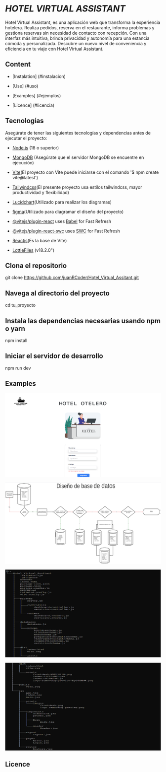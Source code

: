<h1><em>HOTEL VIRTUAL ASSISTANT</em></h1> 

<p>Hotel Virtual Assistant, es una aplicación web que transforma la experiencia hotelera. Realiza pedidos, reserva en el restaurante, informa problemas y gestiona reservas sin necesidad de contacto con recepción. Con una interfaz más intuitiva, brinda privacidad y autonomía para una estancia cómoda y personalizada. Descubre un nuevo nivel de conveniencia y eficiencia en tu viaje con Hotel Virtual Assistant.</p>

## Content

- [Instalation] (#instalacion)

- [Use] (#uso)

- [Examples] (#ejemplos)

- [Licence] (#licencia)

## Tecnologías

Asegúrate de tener las siguientes tecnologías y dependencias antes de ejecutar el proyecto:
- [Node.js](https:/nodejs.org) (18 o superior)

- [MongoDB](https://mongodb.com/try/download/community) (Asegúrate que el servidor MongoDB se encuentre en ejecución)

- [Vite](https://vitejs.dev/guide/)(El proyecto con Vite puede iniciarse con el comando '$ npm create vite@latest')

- [Tailwindcss](https://tailwindcss.com/)(El presente proyecto usa estilos tailwindcss, mayor productividad y flexibilidad)

- [Lucidchart](https://www.lucidchart.com/)(Utilizado para realizar los diagramas)

- [figma](https://www.figma.com/)(Utilizado para diagramar el diseño del proyecto)

- [@vitejs/plugin-react](https://github.com/vitejs/vite-plugin-react/blob/main/packages/plugin-react/README.md) uses [Babel](https://babeljs.io/) for Fast Refresh

- [@vitejs/plugin-react-swc](https://github.com/vitejs/vite-plugin-react-swc) uses [SWC](https://swc.rs/) for Fast Refresh

- [Reactjs](https://react.dev)(Es la base de Vite)

- [LottieFiles](https://lottiefiles.com/) (v18.2.0")



## Clona el repositorio

git clone https://github.com/juanRCoder/Hotel_Virtual_Assitant.git

## Navega al directorio del proyecto

cd tu_proyecto

## Instala las dependencias necesarias usando npm o yarn

npm install

## Iniciar el servidor de desarrollo

npm run dev


## Examples

![Login](./src/assets/Login.png)

![Diseño de la base de datos](./src/assets/DatabaseDesign.png)

![Primera parte del árbol del proyecto](./src/assets/tree_project_1.png)

![Segunda parte del árbol del proyecto](./src/assets/tree_project_2.png)

## Licence

